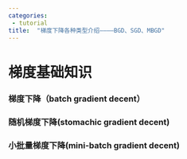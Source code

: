 ```yaml
---
categories:
 - tutorial
title:  "梯度下降各种类型介绍————BGD、SGD、MBGD"
---
```



# 梯度基础知识

### 梯度下降（batch gradient decent）


### 随机梯度下降(stomachic gradient decent)


### 小批量梯度下降(mini-batch gradient decent)
